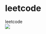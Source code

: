 # leetcode
leetcode 
 <br/>
<img src=“https://qiniu.epipe.cn/picture/2021-09-01_node03.jpeg”>

<img scr="https://qiniu.epipe.cn/picture/2021-09-01_node03.jpeg">
<br/>
 

